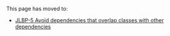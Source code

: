 This page has moved to:

- [JLBP-5 Avoid dependencies that overlap classes with other dependencies](https://googlecloudplatform.github.io/cloud-opensource-java/JLBP-5.html)
